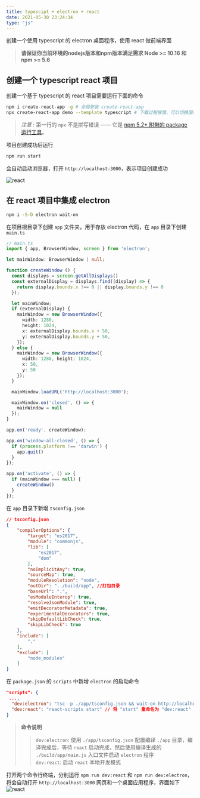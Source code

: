 ```yaml
---
title: typescipt + electron + react
date: 2021-05-30 23:24:34
type: "js"
---
```


创建一个使用 typescript 的 electron 桌面程序，使用 react 做前端界面

<!-- more -->

> **请保证你当前环境的nodejs版本和npm版本满足需求 Node >= 10.16 和 npm >= 5.6**

## 创建一个 typescript react 项目

创建一个基于 typescript 的 react 项目需要运行下面的命令

```bash
npm i create-react-app -g # 全局安装 create-react-app
npx create-react-app demo --template typescript # 下载过程很慢，可以切换国内镜像加速
```

> *注意* : 第一行的 `npx` 不是拼写错误 —— 它是 [npm 5.2+ 附带的 package 运行工具](https://medium.com/@maybekatz/introducing-npx-an-npm-package-runner-55f7d4bd282b)。

项目创建成功后运行

```bash
npm run start
```

会自动启动浏览器，打开 `http://localhost:3000`，表示项目创建成功

![react](images/微信图片_20210529223056.png)

## 在 react 项目中集成 electron

```bash
npm i -S-D electron wait-on
```

在项目根目录下创建 `app` 文件夹，用于存放 electron 代码，在 `app` 目录下创建 `main.ts`

```ts
// main.ts
import { app, BrowserWindow, screen } from 'electron';

let mainWindow: BrowserWindow | null;

function createWindow () {
  const displays = screen.getAllDisplays()
  const externalDisplay = displays.find((display) => {
    return display.bounds.x !== 0 || display.bounds.y !== 0
  });

  let mainWindow;
  if (externalDisplay) {
    mainWindow = new BrowserWindow({
      width: 1280,
      height: 1024,
      x: externalDisplay.bounds.x + 50,
      y: externalDisplay.bounds.y + 50,
    });
  } else {
    mainWindow = new BrowserWindow({
      width: 1280, height: 1024,
      x: 50,
      y: 50
    });
  }

  mainWindow.loadURL('http://localhost:3000');

  mainWindow.on('closed', () => {
    mainWindow = null
  });
}

app.on('ready', createWindow);

app.on('window-all-closed', () => {
  if (process.platform !== 'darwin') {
    app.quit()
  }
});

app.on('activate', () => {
  if (mainWindow === null) {
    createWindow()
  }
});
```

在 `app` 目录下新增 `tsconfig.json`

```json
// tsconfig.json
{
    "compilerOptions": {
        "target": "es2017",
        "module": "commonjs",
        "lib": [
            "es2017",
            "dom"
        ],
        "noImplicitAny": true,
        "sourceMap": true,
        "moduleResolution": "node",
        "outDir": "../build/app", //打包目录
        "baseUrl": ".",
        "esModuleInterop": true,
        "resolveJsonModule": true,
        "emitDecoratorMetadata": true,
        "experimentalDecorators": true,
        "skipDefaultLibCheck": true,
        "skipLibCheck": true
    },
    "include": [
        "."
    ],
    "exclude": [
        "node_modules"
    ]
}
```

在 `package.json` 的 `scripts` 中新增 `electron` 的启动命令

```json
"scripts": {
 ...,
  "dev:electron": "tsc -p ./app/tsconfig.json && wait-on http://localhost:3000 && electron ./build/app/main.js",
  "dev:react": "react-scripts start" // 将 "start" 重命名为 "dev:react" 即可
}
```

> **命令说明**
>> `dev:electron`: 使用 `./app/tsconfig.json` 配置编译 `./app` 目录，编译完成后，等待 `react` 启动完成，然后使用编译生成的 `./build/app/main.js` 入口文件启动 `electron` 程序  
>> `dev:react`: 启动 `react` 本地开发模式  

打开两个命令行终端，分别运行 `npm run dev:react` 和 `npm run dev:electron`，将会自动打开 `http://localhost:3000` 网页和一个桌面应用程序，界面如下
![react](images/微信图片_20210529223056.png)
